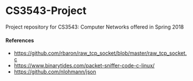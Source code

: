 # CS3543-Project
 Project repository for CS3543: Computer Networks offered in Spring 2018

#### References
+ https://github.com/rbaron/raw_tcp_socket/blob/master/raw_tcp_socket.c
+ https://www.binarytides.com/packet-sniffer-code-c-linux/
+ https://github.com/nlohmann/json